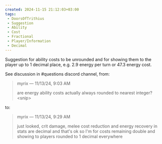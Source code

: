 ```yaml
---
created: 2024-11-15 21:12:03+03:00
tags:
 - DoorsOfTrithius
 - Suggestion
 - Ability
 - Cost
 - Fractional
 - Player/Information
 - Decimal
---
```


Suggestion for ability costs to be unrounded and for showing them to the player up to 1 decimal place, e.g. 2.9 energy per turn or 47.3 energy cost.

See discussion in \#questions discord channel, from:

> myrix — 11/13/24, 9:03 AM
> 
> are energy ability costs actually always rounded to nearest integer?
> \<snip\>

to:

> myrix — 11/13/24, 9:29 AM
> 
> just looked, crit damage, melee cost reduction and energy recovery in stats are decimal and that's ok
> so I'm for costs remaining double and showing to players rounded to 1 decimal everywhere 